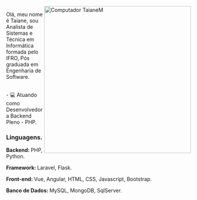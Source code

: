 <img src="https://raw.githubusercontent.com/MicaelliMedeiros/micaellimedeiros/master/image/computer-illustration.png" min-width="400px" max-width="400px" width="400px" align="right" alt="Computador TaianeM">

<p align="left"> 
  Olá, meu nome é Taiane, sou Analista de Sistemas e Técnica em Informática formada pelo IFRO, Pós graduada em Engenharia de Software.
</p>

<p align="left">
  <br> -  💻 Atuando como Desenvolvedora Backend Pleno - PHP. </br>
</p>
<h3> Linguagens. </h3>
<p align="left"> <strong> Backend: </strong> PHP, Python. </p>
<p align="left"> <strong> Framework: </strong> Laravel, Flask. </p>
<p align="left"> <strong> Front-end: </strong> Vue, Angular, HTML, CSS, Javascript, Bootstrap. </p>
<p align="left"> <strong> Banco de Dados: </strong> MySQL, MongoDB, SqlServer. </p>





